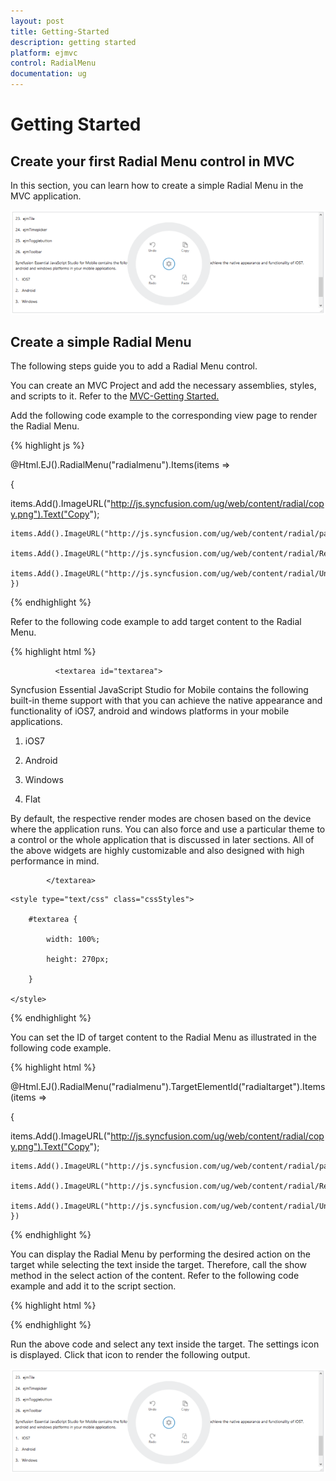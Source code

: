 ```yaml
---
layout: post
title: Getting-Started
description: getting started
platform: ejmvc
control: RadialMenu
documentation: ug
---
```


# Getting Started

## Create your first Radial Menu control in MVC

In this section, you can learn how to create a simple Radial Menu in the MVC application.

![](Getting-Started_images/Getting-Started_img1.png)



## Create a simple Radial Menu

The following steps guide you to add a Radial Menu control.

You can create an MVC Project and add the necessary assemblies, styles, and scripts to it. Refer to the [MVC-Getting Started.](http://help.syncfusion.com/ug/js/Documents/gettingstartedwithmv.htm)

Add the following code example to the corresponding view page to render the Radial Menu.



{% highlight js %}



@Html.EJ().RadialMenu("radialmenu").Items(items =>

{

items.Add().ImageURL("http://js.syncfusion.com/ug/web/content/radial/copy.png").Text("Copy");

    items.Add().ImageURL("http://js.syncfusion.com/ug/web/content/radial/paste.png").Text("Paste");

    items.Add().ImageURL("http://js.syncfusion.com/ug/web/content/radial/Redo.png").Text("Redo");

    items.Add().ImageURL("http://js.syncfusion.com/ug/web/content/radial/Undo.png").Text("Undo"); })



{% endhighlight %}



Refer to the following code example to add target content to the Radial Menu.

{% highlight html %}



<div id="radialtarget">  

              <textarea id="textarea">



Syncfusion Essential JavaScript Studio for Mobile contains the following built-in theme support with that you can achieve the native appearance and functionality of iOS7, android and windows platforms in your mobile applications.



1.   iOS7



2.   Android



3.   Windows



4.   Flat



By default, the respective render modes are chosen based on the device where the application runs. You can also force and use a particular theme to a control or the whole application that is discussed in later sections. All of the above widgets are highly customizable and also designed with high performance in mind.

            </textarea>

 </div>



<!--Adds Style for Content-->

    <style type="text/css" class="cssStyles">

        #textarea {

            width: 100%;

            height: 270px;

        }

    </style>  





{% endhighlight %}



You can set the ID of target content to the Radial Menu as illustrated in the following code example. 

{% highlight html %}



@Html.EJ().RadialMenu("radialmenu").TargetElementId("radialtarget").Items(items =>

{

items.Add().ImageURL("http://js.syncfusion.com/ug/web/content/radial/copy.png").Text("Copy");

    items.Add().ImageURL("http://js.syncfusion.com/ug/web/content/radial/paste.png").Text("Paste");

    items.Add().ImageURL("http://js.syncfusion.com/ug/web/content/radial/Redo.png").Text("Redo");

    items.Add().ImageURL("http://js.syncfusion.com/ug/web/content/radial/Undo.png").Text("Undo"); })



{% endhighlight %}



You can display the Radial Menu by performing the desired action on the target while selecting the text inside the target. Therefore, call the show method in the select action of the content. Refer to the following code example and add it to the script section.

{% highlight html %}



<script type="text/javascript">

  $(function () {

        $("#textarea").select(function (e) {

            $('#radialmenu').ejRadialMenu("show");

        });

});

</script>





{% endhighlight %}



Run the above code and select any text inside the target. The settings icon is displayed. Click that icon to render the following output.

![](Getting-Started_images/Getting-Started_img2.png)



